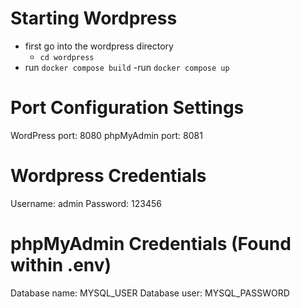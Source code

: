 
# Starting Wordpress
- first go into the wordpress directory
    - `cd wordpress`
- run `docker compose build`
-run `docker compose up`

# Port Configuration Settings
WordPress port: 8080
phpMyAdmin port: 8081

# Wordpress Credentials
Username: admin
Password: 123456 

# phpMyAdmin Credentials (Found within .env)
Database name: MYSQL_USER
Database user: MYSQL_PASSWORD